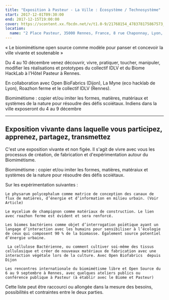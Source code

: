 ```yaml
---
title: "Exposition à Pasteur - La Ville : Écosystème / Technosystème"
start: 2017-12-01T09:30:00
end: 2017-12-15T19:00:00
cover: https://scontent.xx.fbcdn.net/v/t1.0-9/21768154_478378175867573_2541978691481300964_n.jpg?oh=9ec3f299ba0a2c58fd41f54252b27a5c&oe=5B4D8799
location:
  name: "2 Place Pasteur, 35000 Rennes, France, 8 rue Chaponnay, Lyon, 69003"
---
```

 « Le biomimétisme open source comme modèle pour panser et concevoir la ville vivante et soutenable »

Du 4 au 10 décembre venez découvrir, vivre, pratiquer, toucher, manipuler, modifier les réalisations et prototypes du collectif IDLV  et du Biome HackLab  à l'Hôtel Pasteur à Rennes.

En collaboration avec Open BioFabrics (Dijon), La Myne (eco hacklab de Lyon), Roazhon ferme et le collectif IDLV  (Rennes).

Biomimétisme : copier et/ou imiter les formes, matières, matériaux et systèmes de la nature pour résoudre des défis scoiétaux.
Indiens dans la ville exposeront du 4 au 9 décembre

-------------------
Exposition vivante dans laquelle vous participez, apprenez, partagez, transmettez
-------------------

C'est une exposition vivante et non figée. Il s'agit de vivre avec vous les processus de création, de fabrication et d'expérimentation autour du Biomimétisme.

Biomimétisme : copier et/ou imiter les formes, matières, matéraiux et systèmes de la nature pour résoudre des défis scoiétaux.

Sur les expérimentation suivantes :

    Le physarum polycephalum comme matrice de conception des canaux de flux de matières, d’énergie et d’information en milieu urbain. (Voir Article)

    Le mycelium de champignon comme matériaux de construction. Le lien avec roazhon ferme est évident et sera renforcé.

    Les biomes bactériens comme objet d’interrogation poïétique ayant un langage d’interaction avec les humains pour sensibiliser à l’écologie de ceux qui composent 90 % de la biomasse. Également source potentiel d’énergie urbaine.

     La cellulose Bactérienne, ou comment cultiver soi-même des tissus cellulosique et créer de nouveaux matériaux de fabrication avec une interaction végétale lors de la culture. Avec Open Biofabrics  depuis Dijon

    Les rencontres internationale du biomimétisme libre et Open Source du 6 au 9 septembre à Rennes, avec quelques ateliers publics ou conférence publique à Pasteur (à établir avec le Biome et Pasteur)

Cette liste peut être raccourci ou allongée dans la mesure des besoins, possibilités et contraintes entre le deux parties.
